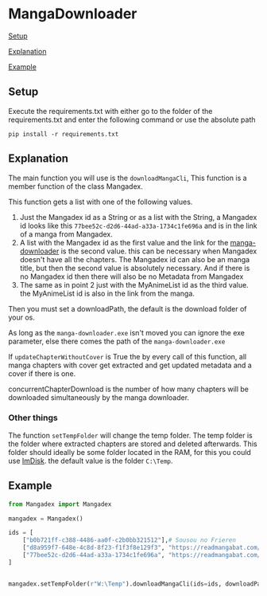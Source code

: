 # MangaDownloader

[Setup](#Setup)

[Explanation](#Explanation)

[Example](#Example)

## Setup

Execute the requirements.txt with either go to the folder of the requirements.txt and enter the following command or use the absolute path
```
pip install -r requirements.txt
```
## Explanation

The main function you will use is the `downloadMangaCli`, This function is a member function of the class Mangadex.

This function gets a list with one of the following values.

1. Just the Mangadex id as a String or as a list with the String, a Mangadex id looks like this `77bee52c-d2d6-44ad-a33a-1734c1fe696a` and is in the link of a manga from Mangadex.
2. A list with the Mangadex id as the first value and the link for the [manga-downloader](https://github.com/elboletaire/manga-downloader) is the second value. this can be necessary when Mangadex doesn't have all the chapters. The Mangadex id can also be an manga title, but then the second value is absolutely necessary. And if there is no Mangadex id then there will also be no Metadata from Mangadex
3. The same as in point 2 just with the MyAnimeList id as the third value. the MyAnimeList id is also in the link from the manga.

Then you must set a downloadPath, the default is the download folder of your os.

As long as the `manga-downloader.exe` isn't moved you can ignore the exe parameter, else there comes the path of the `manga-downloader.exe`

If `updateChapterWithoutCover` is True the by every call of this function, all manga chapters with cover get extracted and get updated metadata and a cover if there is one.

concurrentChapterDownload is the number of how many chapters will be downloaded simultaneously by the manga downloader.

### Other things
The function `setTempFolder` will change the temp folder. The temp folder is the folder where extracted chapters are stored and deleted afterwards. This folder should ideally be some folder located in the RAM, for this you could use [ImDisk](https://sourceforge.net/projects/imdisk-toolkit/). the default value is the folder `C:\Temp`.

## Example

```python
from Mangadex import Mangadex

mangadex = Mangadex()

ids = [
    ["b0b721ff-c388-4486-aa0f-c2b0bb321512"],# Sousou no Frieren
    ["d8a959f7-648e-4c8d-8f23-f1f3f8e129f3", "https://readmangabat.com/read-bi357727"]# One-Punch Man
    ["77bee52c-d2d6-44ad-a33a-1734c1fe696a", "https://readmangabat.com/read-ij386428", "119022"],# Kage no Jitsuryokusha ni Naritakute
]


mangadex.setTempFolder(r"W:\Temp").downloadMangaCli(ids=ids, downloadPath=r"C:\Manga", updateChapterWithoutCover=True)

```